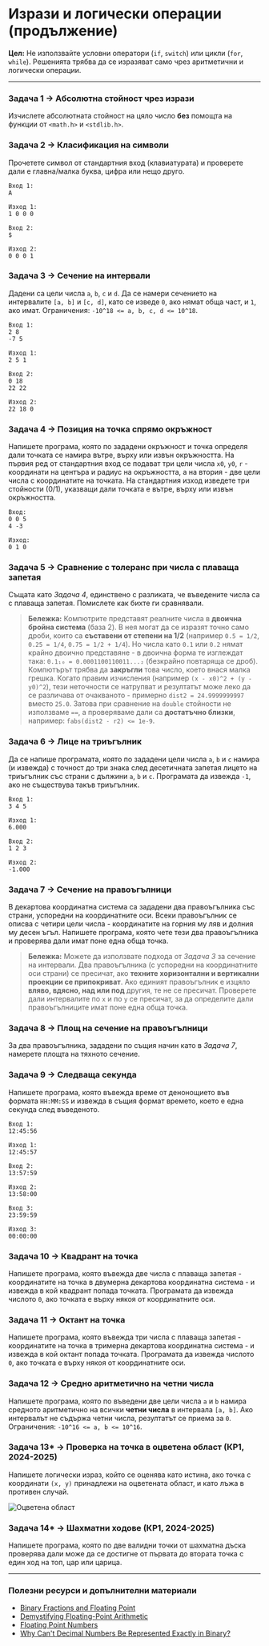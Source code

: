 # Изрази и логически операции (продължение)

**Цел:** Не използвайте условни оператори (`if`, `switch`) или цикли (`for`, `while`). Решенията трябва да се изразяват само чрез аритметични и логически операции.

---

### Задача 1 → Абсолютна стойност чрез изрази

Изчислете абсолютната стойност на цяло число **без** помощта на функции от `<math.h>` и `<stdlib.h>`.

### Задача 2 → Класификация на символи

Прочетете символ от стандартния вход (клавиатурата) и проверете дали е главна/малка буква, цифра
или нещо друго.

```
Вход 1:
A

Изход 1:
1 0 0 0

Вход 2:
$

Изход 2:
0 0 0 1
```

### Задача 3 → Сечение на интервали

Дадени са цели числа `a`, `b`, `c` и `d`. Да се намери сечението на интервалите `[a, b]` и `[c, d]`, като се изведе `0`, ако нямат обща част, и `1`, ако имат. Ограничения: `-10^18 <= a, b, c, d <= 10^18`.

```
Вход 1:
2 8
-7 5

Изход 1:
2 5 1

Вход 2:
0 18
22 22

Изход 2:
22 18 0
```

### Задача 4 → Позиция на точка спрямо окръжност

Напишете програма, която по зададени окръжност и точка определя дали точката се намира вътре, върху или извън окръжността. На първия ред от стандартния вход се подават три цели числа `x0`, `y0`, `r` - координати на центъра и радиус на окръжността, а на втория - две цели числа с координатите на точката. На стандартния изход изведете три стойности (0/1), указващи дали точката е вътре, върху или извън окръжността.

```
Вход:
0 0 5
4 -3

Изход:
0 1 0
```

### Задача 5 → Сравнение с толеранс при числа с плаваща запетая

Същата като *Задача 4*, единствено с разликата, че въведените числа са с плаваща запетая. Помислете как бихте ги сравнявали.

> **Бележка:** Компютрите представят реалните числа в **двоична бройна система** (база 2). В нея могат да се изразят точно само дроби, които са **съставени от степени на 1/2** (например `0.5 = 1/2`, `0.25 = 1/4`, `0.75 = 1/2 + 1/4`). Но числа като `0.1` или `0.2` нямат крайно двоично представяне - в двоична форма те изглеждат така: `0.1₁₀ = 0.0001100110011...₂` (безкрайно повтаряща се дроб). Компютърът трябва да **закръгли** това число, което внася малка грешка. Когато правим изчисления (например `(x - x0)^2 + (y - y0)^2`), тези неточности се натрупват и резултатът може леко да се различава от очакваното - примерно `dist2 = 24.9999999997` вместо `25.0`. Затова при сравнение на `double` стойности не използваме `==`, а проверяваме дали са **достатъчно близки**, например: `fabs(dist2 - r2) <= 1e-9`.

### Задача 6 → Лице на триъгълник

Да се напише програмата, която по зададени цели числа `a`, `b` и `c` намира (и извежда) с точност до три знака след десетичната запетая лицето на триъгълник със страни с дължини `a`, `b` и `c`. Програмата да извежда `-1`, ако не съществува такъв триъгълник.

```
Вход 1:
3 4 5

Изход 1:
6.000

Вход 2:
1 2 3

Изход 2:
-1.000
```

### Задача 7 → Сечение на правоъгълници

В декартова координатна система са зададени два правоъгълника със страни, успоредни на координатните оси. Всеки правоъгълник се описва с четири цели числа - координатите на горния му ляв и долния му десен ъгъл. Напишете програма, която чете тези два правоъгълника и проверява дали имат поне една обща точка.

> **Бележка:** Можете да използвате подхода от *Задача 3* за сечение на интервали. Два правоъгълника (с успоредни на координатните оси страни) се пресичат, ако **техните хоризонтални и вертикални проекции се припокриват**. Ако единият правоъгълник е изцяло **вляво, вдясно, над или под** другия, те не се пресичат. Проверете дали интервалите по `x` и по `y` се пресичат, за да определите дали правоъгълниците имат поне една обща точка.

### Задача 8 → Площ на сечение на правоъгълници

За два правоъгълника, зададени по същия начин като в *Задача 7*, намерете площта на тяхното сечение.

### Задача 9 → Следваща секунда

Напишете програма, която въвежда време от денонощието във формата `HH:MM:SS` и извежда в същия формат времето, което е една секунда след въведеното.

```
Вход 1:
12:45:56

Изход 1:
12:45:57

Вход 2:
13:57:59

Изход 2:
13:58:00

Вход 3:
23:59:59

Изход 3:
00:00:00
```

### Задача 10 → Квадрант на точка

Напишете програма, която въвежда две числа с плаваща запетая - координатите на точка в двумерна декартова координатна система - и извежда в кой квадрант попада точката. Програмата да извежда числото `0`, ако точката е върху някоя от координатните оси.

### Задача 11 → Октант на точка

Напишете програма, която въвежда три числа с плаваща запетая - координатите на точка в тримерна декартова координатна система - и извежда в кой октант попада точката. Програмата да извежда числото `0`, ако точката е върху някоя от координатните оси.

### Задача 12 → Средно аритметично на четни числа

Напишете програма, която по въведени две цели числа `a` и `b` намира средното аритметично на всички **четни числа** в интервала `[a, b]`. Ако интервалът не съдържа четни числа, резултатът се приема за `0`. Ограничения: `-10^16 <= a, b <= 10^16`.

### Задача 13* → Проверка на точка в оцветена област (КР1, 2024-2025)

Напишете логически израз, който се оценява като истина, ако точка с координати `(x, y)` принадлежи на оцветената област, и като лъжа в противен случай.

![Оцветена област](./figure.png)

### Задача 14* → Шахматни ходове (КР1, 2024-2025)

Напишете програма, която по две валидни точки от шахматна дъска проверява дали може да се достигне от първата до втората точка с един ход на топ, цар или царица.

---

### Полезни ресурси и допълнителни материали

- [Binary Fractions and Floating Point](https://ryanstutorials.net/binary-tutorial/binary-floating-point.php)
- [Demystifying Floating-Point Arithmetic](https://medium.com/@olivier.s/demystifying-floating-point-arithmetic-why-0-1-0-2-0-3-673b9c4bcf9a)
- [Floating Point Numbers](https://www.learncpp.com/cpp-tutorial/floating-point-numbers/)
- [Why Can't Decimal Numbers Be Represented Exactly in Binary?](https://stackoverflow.com/questions/1089018/why-cant-decimal-numbers-be-represented-exactly-in-binary)